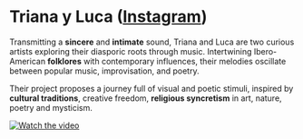 # Triana y Luca ([Instagram](https://www.instagram.com/trianayluca))
Transmitting a **sincere** and **intimate** sound, Triana and Luca are two curious artists exploring their diasporic roots through music. Intertwining Ibero-American **folklores** with contemporary influences, their melodies oscillate between popular music, improvisation, and poetry. 

Their project proposes a journey full of visual and poetic stimuli, inspired by **cultural traditions**, creative freedom, **religious syncretism** in art, nature, poetry and mysticism.

[![Watch the video](https://img.youtube.com/vi/JUhDZBd6ZSA/maxresdefault.jpg)](https://www.youtube.com/watch?v=JUhDZBd6ZSA)
